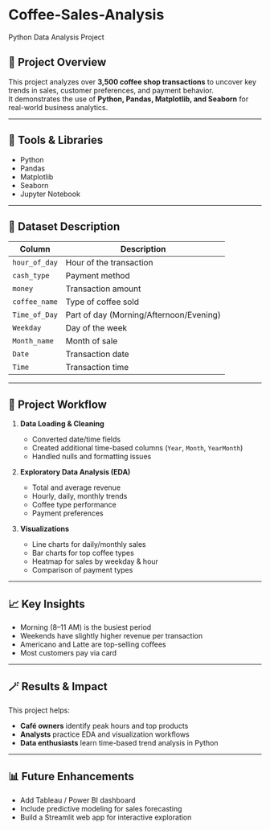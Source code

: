 # Coffee-Sales-Analysis
Python Data Analysis Project

## 📖 Project Overview
This project analyzes over **3,500 coffee shop transactions** to uncover key trends in sales, customer preferences, and payment behavior.  
It demonstrates the use of **Python, Pandas, Matplotlib, and Seaborn** for real-world business analytics.

---

## 🧰 Tools & Libraries
- Python 
- Pandas  
- Matplotlib  
- Seaborn  
- Jupyter Notebook  

---

## 📂 Dataset Description
| Column | Description |
|--------|--------------|
| `hour_of_day` | Hour of the transaction |
| `cash_type` | Payment method |
| `money` | Transaction amount |
| `coffee_name` | Type of coffee sold |
| `Time_of_Day` | Part of day (Morning/Afternoon/Evening) |
| `Weekday` | Day of the week |
| `Month_name` | Month of sale |
| `Date` | Transaction date |
| `Time` | Transaction time |

---

## 🚀 Project Workflow
1. **Data Loading & Cleaning**
   - Converted date/time fields  
   - Created additional time-based columns (`Year`, `Month`, `YearMonth`)  
   - Handled nulls and formatting issues  

2. **Exploratory Data Analysis (EDA)**
   - Total and average revenue  
   - Hourly, daily, monthly trends  
   - Coffee type performance  
   - Payment preferences  

3. **Visualizations**
   - Line charts for daily/monthly sales  
   - Bar charts for top coffee types  
   - Heatmap for sales by weekday & hour  
   - Comparison of payment types  

---

## 📈 Key Insights
- Morning (8–11 AM) is the busiest period  
- Weekends have slightly higher revenue per transaction  
- Americano and Latte are top-selling coffees  
- Most customers pay via card  

---

## 🪄 Results & Impact
This project helps:
- **Café owners** identify peak hours and top products  
- **Analysts** practice EDA and visualization workflows  
- **Data enthusiasts** learn time-based trend analysis in Python  

---

## 📊 Future Enhancements
- Add Tableau / Power BI dashboard  
- Include predictive modeling for sales forecasting  
- Build a Streamlit web app for interactive exploration  

